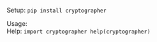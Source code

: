 Setup: 
    `pip install cryptographer`

Usage:  
    Help: 
    ```
    import cryptographer
    help(cryptographer)
    ```